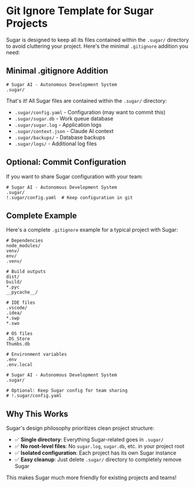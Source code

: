 # Git Ignore Template for Sugar Projects

Sugar is designed to keep all its files contained within the `.sugar/` directory to avoid cluttering your project. Here's the minimal `.gitignore` addition you need:

## Minimal .gitignore Addition

```gitignore
# Sugar AI - Autonomous Development System
.sugar/
```

That's it! All Sugar files are contained within the `.sugar/` directory:

- `.sugar/config.yaml` - Configuration (may want to commit this)
- `.sugar/sugar.db` - Work queue database  
- `.sugar/sugar.log` - Application logs
- `.sugar/context.json` - Claude AI context
- `.sugar/backups/` - Database backups
- `.sugar/logs/` - Additional log files

## Optional: Commit Configuration

If you want to share Sugar configuration with your team:

```gitignore
# Sugar AI - Autonomous Development System  
.sugar/
!.sugar/config.yaml  # Keep configuration in git
```

## Complete Example

Here's a complete `.gitignore` example for a typical project with Sugar:

```gitignore
# Dependencies
node_modules/
venv/
env/
.venv/

# Build outputs  
dist/
build/
*.pyc
__pycache__/

# IDE files
.vscode/
.idea/
*.swp
*.swo

# OS files
.DS_Store
Thumbs.db

# Environment variables
.env
.env.local

# Sugar AI - Autonomous Development System
.sugar/

# Optional: Keep Sugar config for team sharing
# !.sugar/config.yaml
```

## Why This Works

Sugar's design philosophy prioritizes clean project structure:

- ✅ **Single directory**: Everything Sugar-related goes in `.sugar/`
- ✅ **No root-level files**: No `sugar.log`, `sugar.db`, etc. in your project root
- ✅ **Isolated configuration**: Each project has its own Sugar instance
- ✅ **Easy cleanup**: Just delete `.sugar/` directory to completely remove Sugar

This makes Sugar much more friendly for existing projects and teams!